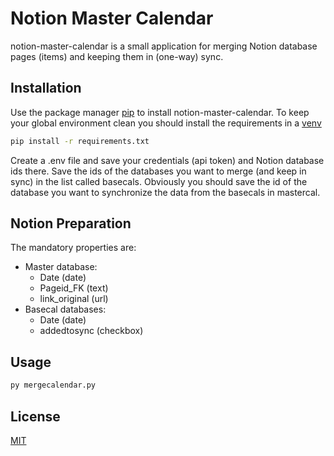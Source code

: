 # Notion Master Calendar

notion-master-calendar is a small application for merging Notion database pages (items) and keeping them in (one-way) sync. 

## Installation

Use the package manager [pip](https://pip.pypa.io/en/stable/) to install notion-master-calendar. To keep your global environment clean you should install the requirements in a [venv](https://docs.python.org/3/library/venv.html)

```bash
pip install -r requirements.txt
```
Create a .env file and save your credentials (api token) and Notion database ids there. Save the ids of the databases you want to merge (and keep in sync) in the list called basecals. Obviously you should save the id of the database you want to synchronize the data from the basecals in mastercal.

## Notion Preparation

The mandatory properties are:
- Master database:
    - Date (date)
    - Pageid_FK (text)
    - link_original (url)
- Basecal databases:
    - Date (date)
    - addedtosync (checkbox)

## Usage

```bash
py mergecalendar.py
```

## License
[MIT](https://choosealicense.com/licenses/mit/)